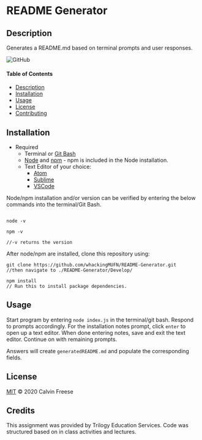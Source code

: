  # README Generator
  ## Description 
  Generates a README.md based on terminal prompts and user responses.

![GitHub](https://img.shields.io/github/license/whackingMUFN/README-Generator?style=for-the-badge)
  
  #### Table of Contents
  * [Description](#Description)
  * [Installation](#Installation)
  * [Usage](#Usage)
  * [License](#License)
  * [Contributing](#Credits)
  
  ## Installation
  * Required
    * Terminal or [Git Bash](https://git-scm.com/downloads)
    * [Node](https://nodejs.org/en/download/) and [npm](https://www.npmjs.com/get-npm) - npm is included in the Node installation.
    * Text Editor of your choice:
      * [Atom](https://atom.io/)
      * [Sublime](https://www.sublimetext.com/)
      * [VSCode](https://code.visualstudio.com/)
  
  Node/npm installation and/or version can be verified by entering the below commands into the terminal/Git Bash.
  ```
  
  node -v
    
  npm -v

  //-v returns the version

  ```
After node/npm are installed, clone this repository using:
``` 
git clone https://github.com/whackingMUFN/README-Generator.git
//then navigate to ./README-Generator/Develop/

npm install
// Run this to install package dependencies.

 ```


  ## Usage
  Start program by entering ` node index.js ` in the terminal/git bash. Respond to prompts accordingly. For the installation notes prompt, click `enter` to open up a text editor. When done entering notes, save and exit the text editor. Continue on with remaining prompts. 

  Answers will create `generatedREADME.md` and populate the corresponding fields.

  ## License
  [MIT](./LICENSE)
  © 2020 Calvin Freese
  ## Credits
   This assignment was provided by Trilogy Education Services. Code was structured based on in class activities and lectures.

